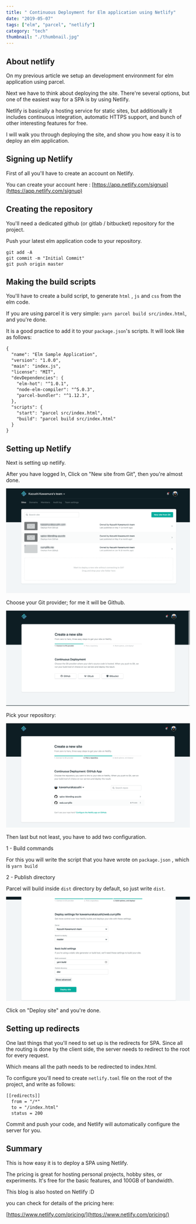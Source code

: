 ```yaml
---
title: " Continuous Deployment for Elm application using Netlify"
date: "2019-05-07"
tags: ["elm", "parcel", "netlify"]
category: "tech"
thumbnail: "./thumbnail.jpg"
---
```


## About netlify

On my previous article we setup an development environment for elm application using parcel.

Next we have to think about deploying the site. There're several options, but one of the easiest way for a SPA is by using Netlify.

Netlify is basically a hosting service for static sites, but additionally it includes continuous integration, automatic HTTPS support, and bunch of other interesting features for free.

I will walk you through deploying the site, and show you how easy it is to deploy an elm application.

## Signing up Netlify

First of all you'll have to create an account on Netlify.

You can create your account here : [https://app.netlify.com/signup](https://app.netlify.com/signup)

## Creating the repository

You'll need a dedicated github (or gitlab / bitbucket) repository for the project.

Push your latest elm application code to your repository.

```
git add -A
git commit -m "Initial Commit"
git push origin master
```

## Making the build scripts

You'll have to create a build script, to generate `html` , `js` and `css` from the elm code.

If you are using parcel it is very simple: `yarn parcel build src/index.html`, and you're done.

It is a good practice to add it to your `package.json`'s scripts. It will look like as follows:

```
{
  "name": "Elm Sample Application",
  "version": "1.0.0",
  "main": "index.js",
  "license": "MIT",
  "devDependencies": {
    "elm-hot": "^1.0.1",
    "node-elm-compiler": "^5.0.3",
    "parcel-bundler": "^1.12.3",
  },
  "scripts": {
    "start": "parcel src/index.html",
    "build": "parcel build src/index.html"
  }
}
```

## Setting up Netlify

Next is setting up netlify.

After you have logged In, Click on "New site from Git", then you're almost done.

![Create](./create.png)

Choose your Git provider; for me it will be Github.

![Step1](./step1.png)

Pick your repository:

![Step2](step2.png)

Then last but not least, you have to add two configuration.

1 - Build commands

For this you will write the script that you have wrote on `package.json` , which is `yarn build`

2 - Publish directory

Parcel will build inside `dist` directory by default, so just write `dist`.

![Step3](step3.png)

Click on "Deploy site" and you're done.

## Setting up redirects

One last things that you'll need to set up is the redirects for SPA.
Since all the routing is done by the client side, the server needs to redirect to the root for every request.

Which means all the path needs to be redirected to index.html.

To configure you'll need to create `netlify.toml` file on the root of the project, and write as follows:

```
[[redirects]]
  from = "/*"
  to = "/index.html"
  status = 200
```

Commit and push your code, and Netlify will automatically configure the server for you.

## Summary

This is how easy it is to deploy a SPA using Netlify.

The pricing is great for hosting personal projects, hobby sites, or experiments. It's free for the basic features, and 100GB of bandwidth.

This blog is also hosted on Netlify :D

you can check for details of the pricing here:

[https://www.netlify.com/pricing/](https://www.netlify.com/pricing/)